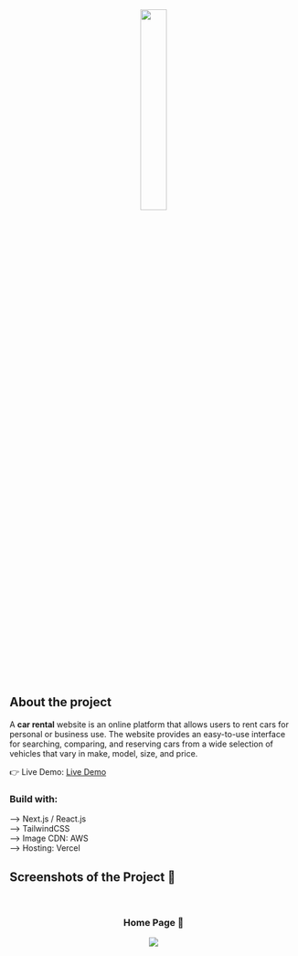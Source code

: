 <div align='center'><img style="width:30%" src='https://github.com/JobaF/car-rental/assets/57532845/1f4103cd-6187-4912-b106-5acfd2c96a44' /></div>

<h2>About the project</h2>

  <p>A <b>car rental</b> website is an online platform that allows users to rent cars for personal or business use. The website provides an easy-to-use interface for searching, comparing, and reserving cars from a wide selection of vehicles that vary in make, model, size, and price.</p>

👉 Live Demo: <a href='https://carrental.jabofecht.com/'>Live Demo</a>

<h3>Build with:</h3>

--> Next.js / React.js <br>
--> TailwindCSS <br>
--> Image CDN: AWS <br>
--> Hosting: Vercel

<h2>Screenshots of the Project 📸</h2>
<br>
<h3 align='center'>Home Page 🏡</h3>

<div align='center'>
<img src='[https://https://github.com/JobaF/car-rental/assets/57532845/8b219752-6eb5-416a-9c79-0826a3f22ad5](https://github.com/JobaF/car-rental/assets/57532845/c5e73caa-36ee-4fc1-b841-1909111abb50](https://d13m1rqoos03v0.cloudfront.net/screenshot_carrental.jpg)' />

</div>



